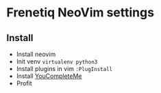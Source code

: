 # Frenetiq NeoVim settings

## Install

- Install neovim
- Init venv `virtualenv python3`
- Install plugins in vim `:PlugInstall`
- Install [YouCompleteMe](https://github.com/Valloric/YouCompleteMe#contents)
- Profit
